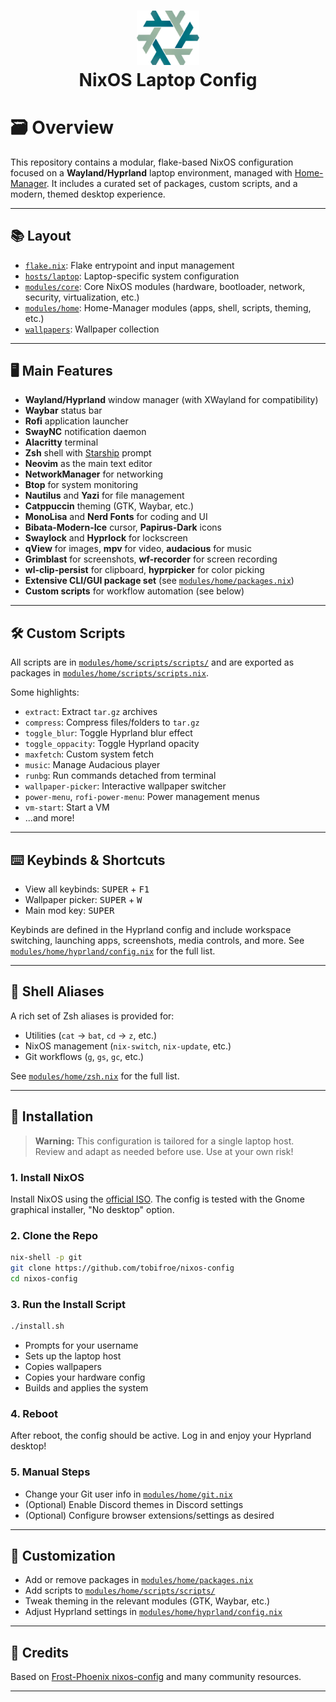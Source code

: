 <h1 align="center">
   <img src="./.github/assets/logo/nixos-logo.png" width="100px" /> 
   <br>
      NixOS Laptop Config
   <br>
</h1>

# 🗃️ Overview

This repository contains a modular, flake-based NixOS configuration focused on a **Wayland/Hyprland** laptop environment, managed with [Home-Manager](https://github.com/nix-community/home-manager). It includes a curated set of packages, custom scripts, and a modern, themed desktop experience.

---

## 📚 Layout

- [`flake.nix`](flake.nix): Flake entrypoint and input management
- [`hosts/laptop`](hosts/laptop): Laptop-specific system configuration
- [`modules/core`](modules/core): Core NixOS modules (hardware, bootloader, network, security, virtualization, etc.)
- [`modules/home`](modules/home): Home-Manager modules (apps, shell, scripts, theming, etc.)
- [`wallpapers`](wallpapers): Wallpaper collection

---

## 🖥️ Main Features

- **Wayland/Hyprland** window manager (with XWayland for compatibility)
- **Waybar** status bar
- **Rofi** application launcher
- **SwayNC** notification daemon
- **Alacritty** terminal
- **Zsh** shell with [Starship](https://starship.rs/) prompt
- **Neovim** as the main text editor
- **NetworkManager** for networking
- **Btop** for system monitoring
- **Nautilus** and **Yazi** for file management
- **Catppuccin** theming (GTK, Waybar, etc.)
- **MonoLisa** and **Nerd Fonts** for coding and UI
- **Bibata-Modern-Ice** cursor, **Papirus-Dark** icons
- **Swaylock** and **Hyprlock** for lockscreen
- **qView** for images, **mpv** for video, **audacious** for music
- **Grimblast** for screenshots, **wf-recorder** for screen recording
- **wl-clip-persist** for clipboard, **hyprpicker** for color picking
- **Extensive CLI/GUI package set** (see [`modules/home/packages.nix`](modules/home/packages.nix))
- **Custom scripts** for workflow automation (see below)

---

## 🛠️ Custom Scripts

All scripts are in [`modules/home/scripts/scripts/`](modules/home/scripts/scripts/) and are exported as packages in [`modules/home/scripts/scripts.nix`](modules/home/scripts/scripts.nix).

Some highlights:

- `extract`: Extract `tar.gz` archives
- `compress`: Compress files/folders to `tar.gz`
- `toggle_blur`: Toggle Hyprland blur effect
- `toggle_oppacity`: Toggle Hyprland opacity
- `maxfetch`: Custom system fetch
- `music`: Manage Audacious player
- `runbg`: Run commands detached from terminal
- `wallpaper-picker`: Interactive wallpaper switcher
- `power-menu`, `rofi-power-menu`: Power management menus
- `vm-start`: Start a VM
- ...and more!

---

## ⌨️ Keybinds & Shortcuts

- View all keybinds: <kbd>SUPER</kbd> + <kbd>F1</kbd>
- Wallpaper picker: <kbd>SUPER</kbd> + <kbd>W</kbd>
- Main mod key: <kbd>SUPER</kbd>

Keybinds are defined in the Hyprland config and include workspace switching, launching apps, screenshots, media controls, and more. See [`modules/home/hyprland/config.nix`](modules/home/hyprland/config.nix) for the full list.

---

## 📝 Shell Aliases

A rich set of Zsh aliases is provided for:

- Utilities (`cat` → `bat`, `cd` → `z`, etc.)
- NixOS management (`nix-switch`, `nix-update`, etc.)
- Git workflows (`g`, `gs`, `gc`, etc.)

See [`modules/home/zsh.nix`](modules/home/zsh.nix) for the full list.

---

## 🚀 Installation

> **Warning:**
> This configuration is tailored for a single laptop host. Review and adapt as needed before use. Use at your own risk!

### 1. Install NixOS

Install NixOS using the [official ISO](https://nixos.org/download.html#nixos-iso). The config is tested with the Gnome graphical installer, "No desktop" option.

### 2. Clone the Repo

```bash
nix-shell -p git
git clone https://github.com/tobifroe/nixos-config
cd nixos-config
```

### 3. Run the Install Script

```bash
./install.sh
```

- Prompts for your username
- Sets up the laptop host
- Copies wallpapers
- Copies your hardware config
- Builds and applies the system

### 4. Reboot

After reboot, the config should be active. Log in and enjoy your Hyprland desktop!

### 5. Manual Steps

- Change your Git user info in [`modules/home/git.nix`](modules/home/git.nix)
- (Optional) Enable Discord themes in Discord settings
- (Optional) Configure browser extensions/settings as desired

---

## 🧩 Customization

- Add or remove packages in [`modules/home/packages.nix`](modules/home/packages.nix)
- Add scripts to [`modules/home/scripts/scripts/`](modules/home/scripts/scripts/)
- Tweak theming in the relevant modules (GTK, Waybar, etc.)
- Adjust Hyprland settings in [`modules/home/hyprland/config.nix`](modules/home/hyprland/config.nix)

---

## 👥 Credits

Based on [Frost-Phoenix nixos-config](https://github.com/Frost-Phoenix/nixos-config) and many community resources.

---

<!-- Links -->

[Hyprland]: https://github.com/hyprwm/Hyprland
[Kitty]: https://github.com/kovidgoyal/kitty
[Starship]: https://github.com/starship/starship
[Waybar]: https://github.com/Alexays/Waybar
[rofi]: https://github.com/lbonn/rofi
[Btop]: https://github.com/aristocratos/btop
[nautilus]: https://apps.gnome.org/Nautilus/
[yazi]: https://github.com/sxyazi/yazi
[zsh]: https://ohmyz.sh/
[oh-my-zsh]: https://ohmyz.sh/
[Swaylock-effects]: https://github.com/mortie/swaylock-effects
[Hyprlock]: https://github.com/hyprwm/hyprlock
[audacious]: https://audacious-media-player.org/
[mpv]: https://github.com/mpv-player/mpv
[Neovim]: https://github.com/neovim/neovim
[grimblast]: https://github.com/hyprwm/contrib
[qview]: https://interversehq.com/qview/
[swaync]: https://github.com/ErikReider/SwayNotificationCenter
[Nerd fonts]: https://github.com/ryanoasis/nerd-fonts
[NetworkManager]: https://wiki.gnome.org/Projects/NetworkManager
[wl-clip-persist]: https://github.com/Linus789/wl-clip-persist
[wf-recorder]: https://github.com/ammen99/wf-recorder
[hyprpicker]: https://github.com/hyprwm/hyprpicker
[Catppuccin]: https://github.com/catppuccin/catppuccin
[Papirus-Dark]: https://github.com/PapirusDevelopmentTeam/papirus-icon-theme
[Bibata-Modern-Ice]: https://www.gnome-look.org/p/1197198
